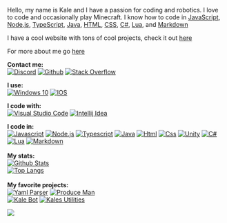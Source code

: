 Hello, my name is Kale and I have a passion for coding and robotics.
I love to code and occasionally play Minecraft.
I know how to code in [JavaScript](https://www.javascript.com/), [Node.js](https://nodejs.org/), [TypeScript](https://www.typescriptlang.org/), [Java](https://www.java.com/), [HTML](https://developer.mozilla.org/en-US/docs/Web/HTML), [CSS](https://www.w3.org/Style/CSS/Overview.en.html), [C#](https://docs.microsoft.com/en-us/dotnet/csharp/), [Lua](https://www.lua.org/), and [Markdown](https://www.markdownguide.org/)

I have a cool website with tons of cool projects, check it out [here](https://kaleko.herokuapp.com/)

For more about me go [here](https://github.com/Kale-Ko/Kale-Ko/wiki/about)

**Contact me:**\
[![Discord](https://img.shields.io/badge/Discord-%237289DA.svg?style=for-the-badge&logo=discord&logoColor=white)](https://discord.com/invite/pTKcJjwJ3G)
[![Github](https://img.shields.io/badge/github-%23121011.svg?style=for-the-badge&logo=github&logoColor=white)](https://github.com/Kale-Ko)
[![Stack Overflow](https://img.shields.io/badge/-Stackoverflow-FE7A16?style=for-the-badge&logo=stack-overflow&logoColor=white)](https://stackoverflow.com/users/14651779/kale-ko)

**I use:**\
[![Windows 10](https://img.shields.io/badge/Windows-0078D6?style=for-the-badge&logo=windows&logoColor=white)](https://www.microsoft.com/en-us/windows/get-windows-10)
[![IOS](https://img.shields.io/badge/iOS-000000?style=for-the-badge&logo=ios&logoColor=white)](https://www.apple.com/ios/)

**I code with:**\
[![Visual Studio Code](https://img.shields.io/badge/VisualStudioCode-0078d7.svg?style=for-the-badge&logo=visual-studio-code&logoColor=white)](https://code.visualstudio.com/)
[![Intellij Idea](https://img.shields.io/badge/IntelliJIDEA-000000.svg?style=for-the-badge&logo=intellij-idea&logoColor=white)](https://www.jetbrains.com/idea/)

**I code in:**\
[![Javascript](https://img.shields.io/badge/javascript-%23323330.svg?style=for-the-badge&logo=javascript&logoColor=%23F7DF1E)](https://www.javascript.com/)
[![Node.js](https://img.shields.io/badge/node.js-%2343853D.svg?style=for-the-badge&logo=node-dot-js&logoColor=white)](https://nodejs.org/)
[![Typescript](https://img.shields.io/badge/typescript-%23007ACC.svg?style=for-the-badge&logo=typescript&logoColor=white)](https://www.typescriptlang.org/)
[![Java](https://img.shields.io/badge/java-%23ED8B00.svg?style=for-the-badge&logo=java&logoColor=white)](https://www.java.com/)
[![Html](https://img.shields.io/badge/html5-%23E34F26.svg?style=for-the-badge&logo=html5&logoColor=white)](https://developer.mozilla.org/en-US/docs/Web/HTML)
[![Css](https://img.shields.io/badge/css3-%231572B6.svg?style=for-the-badge&logo=css3&logoColor=white)](https://www.w3.org/Style/CSS/Overview.en.html)
[![Unity](https://img.shields.io/badge/unity-%23000000.svg?style=for-the-badge&logo=unity&logoColor=white)](https://unity.com/)
[![C#](https://img.shields.io/badge/c%23-%23239120.svg?style=for-the-badge&logo=c-sharp&logoColor=white)](https://docs.microsoft.com/en-us/dotnet/csharp/)
[![Lua](https://img.shields.io/badge/lua-%232C2D72.svg?style=for-the-badge&logo=lua&logoColor=white)](https://www.lua.org/)
[![Markdown](https://img.shields.io/badge/markdown-%23000000.svg?style=for-the-badge&logo=markdown&logoColor=white)](https://www.markdownguide.org/)
\
\
**My stats:**\
[![Github Stats](https://github-readme-stats.vercel.app/api?username=Kale-Ko&count_private=true&show_icons=true&theme=gruvbox&border_radius=12&hide_border=true&include_all_commits=true&custom_title=Kale%20Ko%27s%20Stats&cache_seconds=1800&bg_color=0D1117)](https://github.com/Kale-Ko)
\
[![Top Langs](https://github-readme-stats.vercel.app/api/top-langs?username=Kale-Ko&layout=compact&custom_title=Kale%20Ko%27s%20Top%20Languages&langs_count=10&theme=gruvbox&border_radius=12&hide_border=true&cache_seconds=1800&bg_color=0D1117)](https://github.com/Kale-Ko)
\
\
**My favorite projects:**\
[![Yaml Parser](https://github-readme-stats.vercel.app/api/pin/?username=Kale-Ko&repo=Yaml-Parser&show_owner=true&theme=gruvbox&border_radius=12&hide_border=true&cache_seconds=1800&bg_color=0D1117)](https://github.com/Kale-Ko/Yaml-Parser)
[![Produce Man](https://github-readme-stats.vercel.app/api/pin/?username=Kale-Ko&repo=Produce-Man&show_owner=true&theme=gruvbox&border_radius=12&hide_border=true&cache_seconds=1800&bg_color=0D1117)](https://github.com/Kale-Ko/Produce-Man)\
[![Kale Bot](https://github-readme-stats.vercel.app/api/pin/?username=Kale-Ko&repo=Kale-Bot&show_owner=true&theme=gruvbox&border_radius=12&hide_border=true&cache_seconds=1800&bg_color=0D1117)](https://github.com/Kale-Ko/Kale-Bot)
[![Kales Utilities](https://github-readme-stats.vercel.app/api/pin/?username=Kale-Ko&repo=Kales-Utilities&show_owner=true&theme=gruvbox&border_radius=12&hide_border=true&cache_seconds=1800&bg_color=0D1117)](https://github.com/Kale-Ko/Kales-Utilities)

![](https://hit.yhype.me/github/profile?user_id=54416665)
